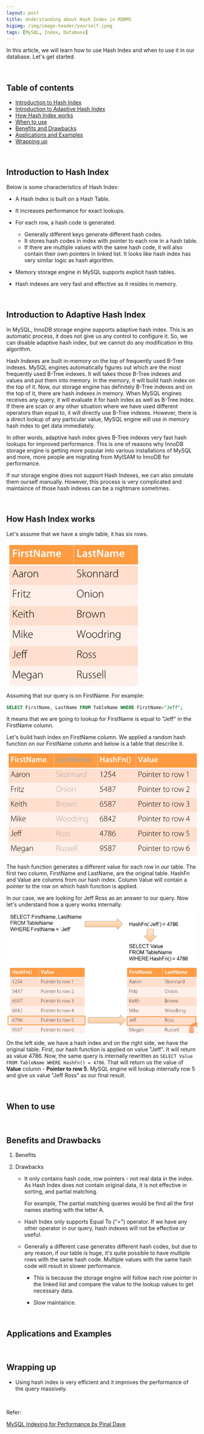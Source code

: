 ```yaml
---
layout: post
title: Understanding about Hash Index in RDBMS
bigimg: /img/image-header/yourself.jpeg
tags: [MySQL, Index, Database]
---
```


In this article, we will learn how to use Hash Index and when to use it in our database. Let's get started.

<br>

## Table of contents
- [Introduction to Hash Index](#introduction-to-hash-index)
- [Introduction to Adaptive Hash Index](#introduction-to-adaptive-hash-index)
- [How Hash Index works](#how-hash-index-works)
- [When to use](#when-to-use)
- [Benefits and Drawbacks](#benefits-and-drawbacks)
- [Applications and Examples](#applications-and-examples)
- [Wrapping up](#wrapping-up)

<br>

## Introduction to Hash Index

Below is some characteristics of Hash Index:
- A Hash Index is built on a Hash Table.
- It increases performance for exact lookups.
- For each row, a hash code is generated.

    - Generally different keys generate different hash codes.
    - It stores hash codes in index with pointer to each row in a hash table.
    - If there are multiple values with the same hash code, it will also contain their own pointers in linked list. It looks like hash index has very similar logic as hash algorithm.

- Memory storage engine in MySQL supports explicit hash tables.
- Hash indexes are very fast and effective as it resides in memory.

<br>

## Introduction to Adaptive Hash Index

In MySQL, InnoDB storage engine supports adaptive hash index. This is an automatic process, it does not give us any control to configure it. So, we can disable adaptive hash index, but we cannot do any modification in this algorithm.

Hash Indexes are built in-memory on the top of frequently used B-Tree indexes. MySQL engines automatically figures out which are the most frequently used B-Tree indexes. It will takes those B-Tree indexes and values and put them into memory. In the memory, it will build hash index on the top of it. Now, our storage engine has definitely B-Tree indexes and on the top of it, there are hash indexes in memory. When MySQL engines receives any query, it will evaluate it for hash index as well as B-Tree index. If there are scan or any other situation where we have used different operators than equal to, it will directly use B-Tree indexes. However, there is a direct lookup of any particular value, MySQL engine will use in memory hash index to get data immediately.

In other words, adaptive hash index gives B-Tree indexes very fast hash lookups for improved performance. This is one of reasons why InnoDB storage engine is getting more popular into various installations of MySQL and more, more people are migrating from MyISAM to InnoDB for performance.

If our storage engine does not support Hash Indexes, we can also simulate them ourself manually. However, this process is very complicated and maintaince of those hash indexes can be a nightmare sometimes.

<br>

## How Hash Index works

Let's assume that we have a single table, it has six rows.

![](../img/Database/MySQL/index/hash-index/ex-hash-index-works.png)

Assuming that our query is on FirstName. For example:

```sql
SELECT FirstName, LastName FROM TableName WHERE FirstName="Jeff";
```

It means that we are going to lookup for FirstName is equal to "Jeff" in the FirstName column.

Let's build hash index on FirstName column. We applied a random hash function on our FirstName column and below is a table that describe it.

![](../img/Database/MySQL/index/hash-index/ex-hash-index-works-1.png)

The hash function generates a different value for each row in our table. The first two column, FirstName and LastName, are the original table. HashFn and Value are columns from our hash index. Column Value will contain a pointer to the row on which hash function is applied.

In our case, we are looking for Jeff Ross as an answer to our query. Now let's understand how a query works internally.

![](../img/Database/MySQL/index/hash-index/ex-hash-index-works-2.png)

On the left side, we have a hash index and on the right side, we have the original table. First, our hash function is applied on value "Jeff". It will return as value 4786. Now, the same query is internally rewritten as ```SELECT Value FROM TableName WHERE HashFn() = 4786```. That will return us the value of **Value** column - **Pointer to row 5**. MySQL engine will lookup internally row 5 and give us value "Jeff Ross" as our final result.


<br>

## When to use






<br>

## Benefits and Drawbacks

1. Benefits

    



2. Drawbacks

    - It only contains hash code, row pointers - not real data in the index. As Hash Index does not contain original data, it is not effective in sorting, and partial matching.

        For example, The partial matching queries would be find all the first names starting with the letter A.

    - Hash Index only supports Equal To ("=") operator. If we have any other operator in our query, hash indexes will not be effective or useful.

    - Generally a different case generates different hash codes, but due to any reason, if our table is huge, it's quite possible to have multiple rows with the same hash code. Multiple values with the same hash code will result in slower performance.

        - This is because the storage engine will follow each row pointer in the linked list and compare the value to the lookup values to get necessary data.

        - Slow maintaince.

<br>

## Applications and Examples



<br>


## Wrapping up
- Using hash index is very efficient and it improves the performance of the query massively.




<br>

Refer:

[MySQL Indexing for Performance by Pinal Dave](https://app.pluralsight.com/library/courses/mysql-indexing-performance/table-of-contents)
